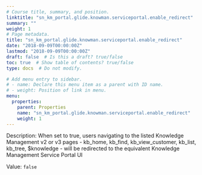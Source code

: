 ```yaml
---
# Course title, summary, and position.
linktitle: "sn_km_portal.glide.knowman.serviceportal.enable_redirect"
summary: ""
weight: 1
# Page metadata.
title: "sn_km_portal.glide.knowman.serviceportal.enable_redirect"
date: "2018-09-09T00:00:00Z"
lastmod: "2018-09-09T00:00:00Z"
draft: false  # Is this a draft? true/false
toc: true  # Show table of contents? true/false
type: docs  # Do not modify.

# Add menu entry to sidebar.
# - name: Declare this menu item as a parent with ID name.
# - weight: Position of link in menu.
menu:
  properties:
    parent: Properties
    name: "sn_km_portal.glide.knowman.serviceportal.enable_redirect"
    weight: 1
---
```


Description: When set to true, users navigating to the listed Knowledge Management v2 or v3 pages - kb_home, kb_find, kb_view_customer, kb_list, kb_tree, $knowledge - will be redirected to the equivalent Knowledge Management Service Portal UI


Value: `false`